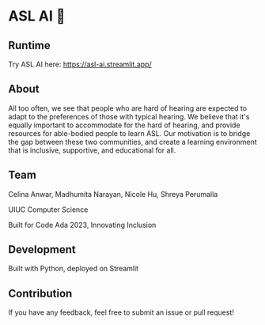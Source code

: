 # ASL AI 🤟

## Runtime
Try ASL AI here: https://asl-ai.streamlit.app/

## About
All too often, we see that people who are hard of hearing are expected to adapt to the preferences of those with typical hearing. We believe that it's equally important to accommodate for the hard of hearing, and provide resources for able-bodied people to learn ASL. Our motivation is to bridge the gap between these two communities, and create a learning environment that is inclusive, supportive, and educational for all.

## Team
Celina Anwar, Madhumita Narayan, Nicole Hu, Shreya Perumalla

UIUC Computer Science

Built for Code Ada 2023, Innovating Inclusion

## Development
Built with Python, deployed on Streamlit

## Contribution
If you have any feedback, feel free to submit an issue or pull request!
